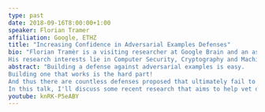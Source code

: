```yaml
---
type: past
date: 2018-09-16T8:00:00+1:00
speaker: Florian Tramer
affiliation: Google, ETHZ
title: "Increasing Confidence in Adversarial Examples Defenses"
bio: "Florian Tramèr is a visiting researcher at Google Brain and an assistant professor of computer science at ETH Zurich.
His research interests lie in Computer Security, Cryptography and Machine Learning security. In his current work, he studies the worst-case behavior of Deep Learning systems from an adversarial perspective, to understand and mitigate long-term threats to the safety and privacy of users."
abstract: "Building a defense against adversarial examples is easy. 
Building one that works is the hard part!
And thus there are countless defenses proposed that ultimately fail to hold up their claims.
In this talk, I'll discuss some recent research that aims to help vet our confidence in a newly proposed defense, to quickly uncover highly dubious robustness claims and evaluation flaws."
youtube: knRK-P5eABY
---
```

